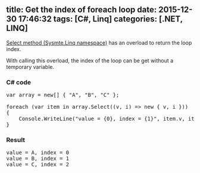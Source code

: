 title: Get the index of foreach loop
date: 2015-12-30 17:46:32
tags: [C#, Linq]
categories: [.NET, LINQ]
---
<a href="https://msdn.microsoft.com/en-us/library/bb534869%28v=vs.100%29.aspx">Select method (Sysmte.Linq namespace)</a> has an overload to return the loop index.

With calling this overload, the index of the loop can be get without a temporary variable.

### C# code
<pre class="brush: c-sharp;">
var array = new[] { "A", "B", "C" };

foreach (var item in array.Select((v, i) => new { v, i }))
{
	Console.WriteLine("value = {0}, index = {1}", item.v, item.i);
}
</pre>


### Result
<pre class="brush: bash;">
value = A, index = 0
value = B, index = 1
value = C, index = 2
</pre>	